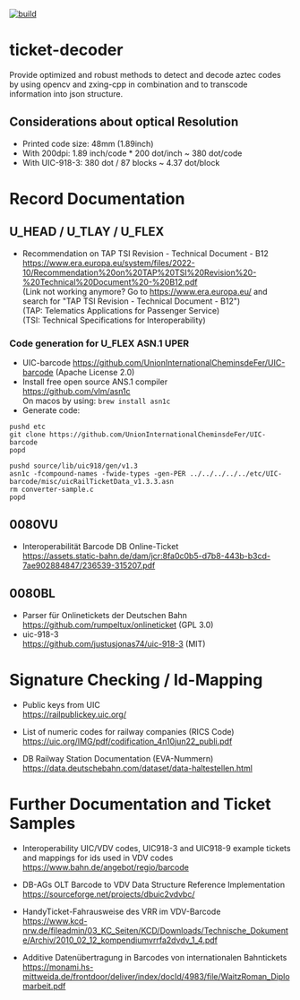 [![build](https://github.com/karlheinzkurt/ticket-decoder/actions/workflows/c-cpp.yml/badge.svg)](https://github.com/karlheinzkurt/ticket-decoder/actions/workflows/c-cpp.yml)

# ticket-decoder
Provide optimized and robust methods to detect and decode aztec codes by using opencv and zxing-cpp in combination and to 
transcode information into json structure.

## Considerations about optical Resolution
* Printed code size: 48mm (1.89inch)
* With 200dpi:       1.89 inch/code * 200 dot/inch ~ 380 dot/code
* With UIC-918-3:    380  dot       / 87 blocks    ~ 4.37 dot/block

# Record Documentation

## U_HEAD / U_TLAY / U_FLEX
* Recommendation on TAP TSI Revision - Technical Document - B12<br>
  https://www.era.europa.eu/system/files/2022-10/Recommendation%20on%20TAP%20TSI%20Revision%20-%20Technical%20Document%20-%20B12.pdf <br>
  (Link not working anymore? Go to https://www.era.europa.eu/ and search for "TAP TSI Revision - Technical Document - B12")<br>
  (TAP: Telematics Applications for Passenger Service)<br>
  (TSI: Technical Specifications for Interoperability)<br>
  
### Code generation for U_FLEX ASN.1 UPER
* UIC-barcode
  https://github.com/UnionInternationalCheminsdeFer/UIC-barcode (Apache License 2.0)
* Install free open source ANS.1 compiler<br>
  https://github.com/vlm/asn1c<br>
  On macos by using: `brew install asn1c`
* Generate code:
``` 
pushd etc
git clone https://github.com/UnionInternationalCheminsdeFer/UIC-barcode
popd

pushd source/lib/uic918/gen/v1.3
asn1c -fcompound-names -fwide-types -gen-PER ../../../../../etc/UIC-barcode/misc/uicRailTicketData_v1.3.3.asn
rm converter-sample.c
popd
```

## 0080VU
* Interoperabilität Barcode DB Online-Ticket<br>
  https://assets.static-bahn.de/dam/jcr:8fa0c0b5-d7b8-443b-b3cd-7ae902884847/236539-315207.pdf

## 0080BL
* Parser für Onlinetickets der Deutschen Bahn<br>
  https://github.com/rumpeltux/onlineticket (GPL 3.0)
* uic-918-3<br>
  https://github.com/justusjonas74/uic-918-3 (MIT)

# Signature Checking / Id-Mapping

* Public keys from UIC<br>
  https://railpublickey.uic.org/

* List of numeric codes for railway companies (RICS Code)<br>
  https://uic.org/IMG/pdf/codification_4n10jun22_publi.pdf

* DB Railway Station Documentation (EVA-Nummern)<br>
  https://data.deutschebahn.com/dataset/data-haltestellen.html

# Further Documentation and Ticket Samples
* Interoperability UIC/VDV codes, UIC918-3 and UIC918-9 example tickets and mappings for ids used in VDV codes<br>
  https://www.bahn.de/angebot/regio/barcode

* DB-AGs OLT Barcode to VDV Data Structure Reference Implementation<br>
  https://sourceforge.net/projects/dbuic2vdvbc/

* HandyTicket-Fahrausweise des VRR im VDV-Barcode<br>
  https://www.kcd-nrw.de/fileadmin/03_KC_Seiten/KCD/Downloads/Technische_Dokumente/Archiv/2010_02_12_kompendiumvrrfa2dvdv_1_4.pdf

* Additive Datenübertragung in Barcodes von internationalen Bahntickets<br>
  https://monami.hs-mittweida.de/frontdoor/deliver/index/docId/4983/file/WaitzRoman_Diplomarbeit.pdf